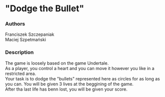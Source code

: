 # "Dodge the Bullet"

### Authors
Franciszek Szczepaniak\
Maciej Szpetmański

### Description
The game is loosely based on the game Undertale.\
As a player, you control a heart and you can move it however you like in a restricted area.\
Your task is to dodge the "bullets" represented here as circles for as long as you can.
You will be given 3 lives at the beggining of the game.\
After tha last life has benn lost, you will be given your score.
